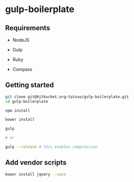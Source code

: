 gulp-boilerplate
====

Requirements
---

 * NodeJS

 * Gulp

 * Ruby

 * Compass

Getting started
---

```bash
git clone git@bitbucket.org:tatsuo/gulp-boilerplate.git
cd gulp-boilerplate

npm install

bower install

gulp

# or

gulp --release # this enables compression
```


Add vendor scripts
---

```bash
bower install jquery --save
```